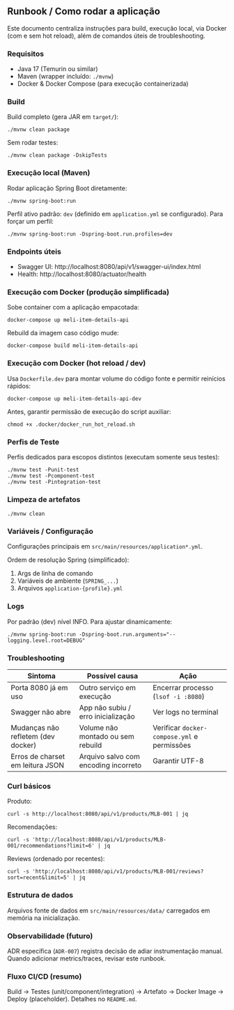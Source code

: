 ## Runbook / Como rodar a aplicação

Este documento centraliza instruções para build, execução local, via Docker (com e sem hot reload), além de comandos úteis de troubleshooting.

### Requisitos
- Java 17 (Temurin ou similar)
- Maven (wrapper incluído: `./mvnw`)
- Docker & Docker Compose (para execução containerizada)

### Build
Build completo (gera JAR em `target/`):
```
./mvnw clean package
```

Sem rodar testes:
```
./mvnw clean package -DskipTests
```

### Execução local (Maven)
Rodar aplicação Spring Boot diretamente:
```
./mvnw spring-boot:run
```

Perfil ativo padrão: `dev` (definido em `application.yml` se configurado). Para forçar um perfil:
```
./mvnw spring-boot:run -Dspring-boot.run.profiles=dev
```

### Endpoints úteis
- Swagger UI: http://localhost:8080/api/v1/swagger-ui/index.html
- Health: http://localhost:8080/actuator/health

### Execução com Docker (produção simplificada)
Sobe container com a aplicação empacotada:
```
docker-compose up meli-item-details-api
```

Rebuild da imagem caso código mude:
```
docker-compose build meli-item-details-api
```

### Execução com Docker (hot reload / dev)
Usa `Dockerfile.dev` para montar volume do código fonte e permitir reinícios rápidos:
```
docker-compose up meli-item-details-api-dev
```

Antes, garantir permissão de execução do script auxiliar:
```
chmod +x .docker/docker_run_hot_reload.sh
```

### Perfis de Teste
Perfis dedicados para escopos distintos (executam somente seus testes):
```
./mvnw test -Punit-test
./mvnw test -Pcomponent-test
./mvnw test -Pintegration-test
```

### Limpeza de artefatos
```
./mvnw clean
```

### Variáveis / Configuração
Configurações principais em `src/main/resources/application*.yml`.

Ordem de resolução Spring (simplificado):
1. Args de linha de comando
2. Variáveis de ambiente (`SPRING_...`)
3. Arquivos `application-{profile}.yml`

### Logs
Por padrão (dev) nível INFO. Para ajustar dinamicamente:
```
./mvnw spring-boot:run -Dspring-boot.run.arguments="--logging.level.root=DEBUG"
```

### Troubleshooting
| Sintoma | Possível causa | Ação |
|---------|----------------|------|
| Porta 8080 já em uso | Outro serviço em execução | Encerrar processo (`lsof -i :8080`) |
| Swagger não abre | App não subiu / erro inicialização | Ver logs no terminal |
| Mudanças não refletem (dev docker) | Volume não montado ou sem rebuild | Verificar `docker-compose.yml` e permissões |
| Erros de charset em leitura JSON | Arquivo salvo com encoding incorreto | Garantir UTF-8 |

### Curl básicos
Produto:
```
curl -s http://localhost:8080/api/v1/products/MLB-001 | jq
```

Recomendações:
```
curl -s 'http://localhost:8080/api/v1/products/MLB-001/recommendations?limit=6' | jq
```

Reviews (ordenado por recentes):
```
curl -s 'http://localhost:8080/api/v1/products/MLB-001/reviews?sort=recent&limit=5' | jq
```

### Estrutura de dados
Arquivos fonte de dados em `src/main/resources/data/` carregados em memória na inicialização.


### Observabilidade (futuro)
ADR específica (`ADR-007`) registra decisão de adiar instrumentação manual. Quando adicionar metrics/traces, revisar este runbook.

### Fluxo CI/CD (resumo)
Build → Testes (unit/component/integration) → Artefato → Docker Image → Deploy (placeholder). Detalhes no `README.md`.


